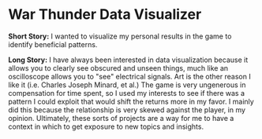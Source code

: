 # War Thunder Data Visualizer

**Short Story:**
	I wanted to visualize my personal results in the game to identify beneficial patterns.

**Long Story:**
	I have always been interested in data visualization because it allows you to clearly see obscured and unseen things, much like an oscilloscope allows you to "see" electrical signals. Art is the other reason I like it (i.e. Charles Joseph Minard, et al.) The game is very ungenerous in compensation for time spent, so I used my interests to see if there was a pattern I could exploit that would shift the returns more in my favor. I mainly did this because the relationship is very skewed against the player, in my opinion. Ultimately, these sorts of projects are a way for me to have a context in which to get exposure to new topics and insights.

